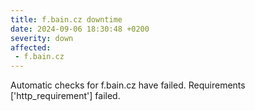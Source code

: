 ```yaml
---
title: f.bain.cz downtime
date: 2024-09-06 18:30:48 +0200
severity: down
affected:
 - f.bain.cz
---
```

Automatic checks for f.bain.cz have failed. Requirements ['http_requirement'] failed.
